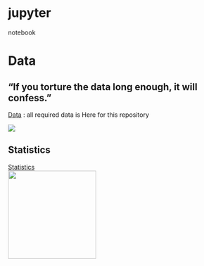  
# jupyter
notebook

# Data 
## “If you torture the data long enough, it will confess.” 
[Data](https://github.com/nikshingadiya/jupyter/tree/master/data)
: all required data is Here for this repository

![](https://github.com/nikshingadiya/jupyter/blob/master/Image/data.jpg)

## Statistics
[Statistics](https://github.com/nikshingadiya/jupyter/tree/master/Statistics)
<br>
<img src="https://github.com/nikshingadiya/jupyter/blob/master/Image/statistics-review.jpg" width="200" height="200"></img>
